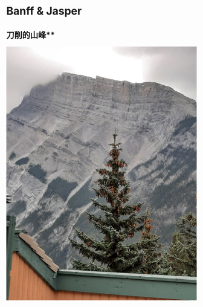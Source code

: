 # Banff & Jasper
## 刀削的山峰**
![mountain](https://github.com/githubca/poems/blob/main/images/20210808_085204.jpg?raw=true)